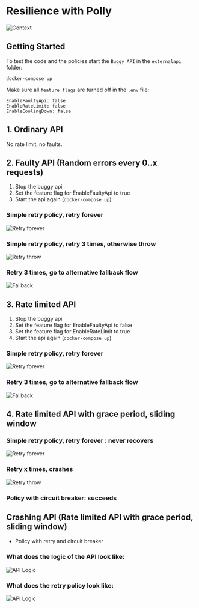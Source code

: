 # Resilience with Polly

![Context](http://www.plantuml.com/plantuml/proxy?src=https://raw.githubusercontent.com/jacobduijzer/ResilienceWithPollyDemo/main/design/context.pu?token=GHSAT0AAAAAABNV6QMYF2TBW777YWLEET2YYQAZVOA)

## Getting Started

To test the code and the policies start the `Buggy API` in the `externalapi` folder:

``` docker
docker-compose up
```

Make sure all `feature flags` are turned off in the `.env` file:

```
EnableFaultyApi: false
EnableRateLimit: false
EnableCoolingDown: false
```

## 1. Ordinary API
No rate limit, no faults.

## 2. Faulty API (Random errors every 0..x requests)

1. Stop the buggy api
2. Set the feature flag for EnableFaultyApi to true
3. Start the api again (`docker-compose up`)

### Simple retry policy, retry forever

![Retry forever](http://www.plantuml.com/plantuml/proxy?src=https://raw.githubusercontent.com/jacobduijzer/ResilienceWithPollyDemo/main/design/retryforever.pu?token=GHSAT0AAAAAABNV6QMZZWJ35WVQXWC7CHL6YQAZUEA)

### Simple retry policy, retry 3 times, otherwise throw

![Retry throw](http://www.plantuml.com/plantuml/proxy?src=https://raw.githubusercontent.com/jacobduijzer/ResilienceWithPollyDemo/main/design/retrythrow.pu?token=GHSAT0AAAAAABNV6QMYVDN6ZX6PDGYEWELSYQAZV4Q)

### Retry 3 times, go to alternative fallback flow

![Fallback](http://www.plantuml.com/plantuml/proxy?src=https://raw.githubusercontent.com/jacobduijzer/ResilienceWithPollyDemo/main/design/retryfallback.pu?token=GHSAT0AAAAAABNV6QMZVWIJ5CRE3JGGRHTWYP2ROVQ)

## 3. Rate limited API

1. Stop the buggy api
2. Set the feature flag for EnableFaultyApi to false
3. Set the feature flag for EnableRateLimit to true
4. Start the api again (`docker-compose up`)

### Simple retry policy, retry forever

![Retry forever](http://www.plantuml.com/plantuml/proxy?src=https://raw.githubusercontent.com/jacobduijzer/ResilienceWithPollyDemo/main/design/retryforever.pu?token=GHSAT0AAAAAABNV6QMZZWJ35WVQXWC7CHL6YQAZUEA)

### Retry 3 times, go to alternative fallback flow

![Fallback](http://www.plantuml.com/plantuml/proxy?src=https://raw.githubusercontent.com/jacobduijzer/ResilienceWithPollyDemo/main/design/retryfallback.pu?token=GHSAT0AAAAAABNV6QMZR6T7JNTW5JDD5WLUYQAZWSA)

## 4. Rate limited API with grace period, sliding window

### Simple retry policy, retry forever : never recovers

![Retry forever](http://www.plantuml.com/plantuml/proxy?src=https://raw.githubusercontent.com/jacobduijzer/ResilienceWithPollyDemo/main/design/retryforever.pu?token=GHSAT0AAAAAABNV6QMZZWJ35WVQXWC7CHL6YQAZUEA)

### Retry x times, crashes

![Retry throw](http://www.plantuml.com/plantuml/proxy?src=https://raw.githubusercontent.com/jacobduijzer/ResilienceWithPollyDemo/main/design/retrythrow.pu?token=GHSAT0AAAAAABNV6QMYVDN6ZX6PDGYEWELSYQAZV4Q)

### Policy with circuit breaker: succeeds

## Crashing API (Rate limited API with grace period, sliding window)
* Policy with retry and circuit breaker

### What does the logic of the API look like:

![API Logic](http://www.plantuml.com/plantuml/proxy?src=https://raw.githubusercontent.com/jacobduijzer/ResilienceWithPollyDemo/main/design/ratelimit.pu?token=GHSAT0AAAAAABNV6QMYO43FJTR6B5O6GW5CYQAZXGQ)

### What does the retry policy look like:
![API Logic](http://www.plantuml.com/plantuml/proxy?src=https://raw.githubusercontent.com/jacobduijzer/ResilienceWithPollyDemo/main/design/circuitbreaker.pu?token=GHSAT0AAAAAABNV6QMZIPZOG56BZGP2NEG4YQAZXSA)
